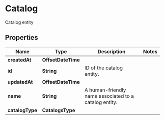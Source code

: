 

# Catalog

Catalog entity

## Properties

| Name | Type | Description | Notes |
|------------ | ------------- | ------------- | -------------|
|**createdAt** | **OffsetDateTime** |  |  |
|**id** | **String** | ID of the catalog entity. |  |
|**updatedAt** | **OffsetDateTime** |  |  |
|**name** | **String** | A human-friendly name associated to a catalog entity. |  |
|**catalogType** | **CatalogsType** |  |  |




